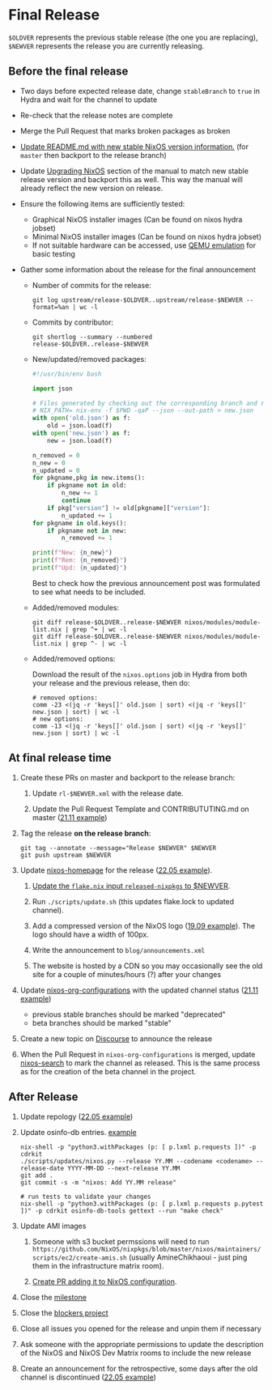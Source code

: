 # Final Release

`$OLDVER` represents the previous stable release (the one you are replacing),
`$NEWVER` represents the release you are currently releasing.

## Before the final release

- Two days before expected release date, change `stableBranch` to `true` in Hydra and wait for the channel to update

- Re-check that the release notes are complete

- Merge the Pull Request that marks broken packages as broken

- [Update README.md with new stable NixOS version information.](https://github.com/NixOS/nixpkgs/commit/40fd9ae3ac8048758abdcfc7d28a78b5f22fe97e) (for `master` then backport to the release branch)

- Update [Upgrading NixOS](https://nixos.org/manual/nixos/stable/index.html#sec-upgrading) section of the manual to match new stable release version and backport this as well. This way the manual will already reflect the new version on release.

- Ensure the following items are sufficiently tested:
  - Graphical NixOS installer images (Can be found on nixos hydra jobset)
  - Minimal NixOS installer images (Can be found on nixos hydra jobset)
  - If not suitable hardware can be accessed, use [QEMU emulation](https://gist.github.com/mweinelt/b7399e31a05e2e9659acf52b842a417c) for basic testing

- Gather some information about the release for the final announcement

  - Number of commits for the release:

    ```shell
    git log upstream/release-$OLDVER..upstream/release-$NEWVER --format=%an | wc -l
    ```

  - Commits by contributor:

    ```shell
    git shortlog --summary --numbered release-$OLDVER..release-$NEWVER
    ```

  - New/updated/removed packages:

    ```python
    #!/usr/bin/env bash

    import json

    # Files generated by checking out the corresponding branch and running:
    # NIX_PATH= nix-env -f $PWD -qaP --json --out-path > new.json
    with open('old.json') as f:
        old = json.load(f)
    with open('new.json') as f:
        new = json.load(f)

    n_removed = 0
    n_new = 0
    n_updated = 0
    for pkgname,pkg in new.items():
        if pkgname not in old:
            n_new += 1
            continue
        if pkg["version"] != old[pkgname]["version"]:
            n_updated += 1
    for pkgname in old.keys():
        if pkgname not in new:
            n_removed += 1

    print(f"New: {n_new}")
    print(f"Rem: {n_removed}")
    print(f"Upd: {n_updated}")
    ```

    Best to check how the previous announcement post was formulated to see what needs to
    be included.

  - Added/removed modules:

    ```shell
    git diff release-$OLDVER..release-$NEWVER nixos/modules/module-list.nix | grep ^+ | wc -l
    git diff release-$OLDVER..release-$NEWVER nixos/modules/module-list.nix | grep ^- | wc -l
    ```

  - Added/removed options:

    Download the result of the `nixos.options` job in Hydra from both your release and the previous release, then do:

    ```shell
    # removed options:
    comm -23 <(jq -r 'keys[]' old.json | sort) <(jq -r 'keys[]' new.json | sort) | wc -l
    # new options:
    comm -13 <(jq -r 'keys[]' old.json | sort) <(jq -r 'keys[]' new.json | sort) | wc -l
    ```

## At final release time

1. Create these PRs on master and backport to the release branch:

   1. Update `rl-$NEWVER.xml` with the release date.

   1. Update the Pull Request Template and CONTRIBUTUTING.md on master ([21.11 example](https://github.com/NixOS/nixpkgs/pull/147977))

1. Tag the release **on the release branch**:

   ```shell
   git tag --annotate --message="Release $NEWVER" $NEWVER
   git push upstream $NEWVER
   ```

1. Update [nixos-homepage](https://github.com/NixOS/nixos-homepage) for
   the release ([22.05 example](https://github.com/NixOS/nixos-homepage/pull/853)).

   1. [Update the `flake.nix` input `released-nixpkgs` to $NEWVER](https://github.com/NixOS/nixos-homepage/blob/47ac3571c4d71e841fd4e6c6e1872e762b9c4942/flake.nix#L10).

   1. Run `./scripts/update.sh` (this updates flake.lock to updated channel).

   1. Add a compressed version of the NixOS logo ([19.09 example](https://github.com/NixOS/nixos-homepage/blob/a5626c71c03a2dd69086564e56f1a230a2bb177a/logo/nixos-logo-19.09-loris-lores.png)). The logo should have a width of 100px.

   1. Write the announcement to `blog/announcements.xml`

   1. The website is hosted by a CDN so you may occasionally see the old site for a couple of minutes/hours (?) after your changes

1. Update [nixos-org-configurations](https://github.com/NixOS/nixos-org-configurations) with the updated channel status ([21.11 example](https://github.com/NixOS/nixos-org-configurations/pull/192/files))
   - previous stable branches should be marked "deprecated"
   - beta branches should be marked "stable"

1. Create a new topic on [Discourse](https://discourse.nixos.org/) to announce the release

1. When the Pull Request in `nixos-org-configurations` is merged, update [nixos-search](https://github.com/NixOS/nixos-search/) to mark the channel as released.
   This is the same process as for the creation of the beta channel in the project.

## After Release

1. Update repology ([22.05 example](https://github.com/repology/repology-updater/pull/1156/files))

1. Update osinfo-db entries. [example](https://gitlab.com/libosinfo/osinfo-db/-/merge_requests/312)

   ```shell
   nix-shell -p "python3.withPackages (p: [ p.lxml p.requests ])" -p cdrkit
   ./scripts/updates/nixos.py --release YY.MM --codename <codename> --release-date YYYY-MM-DD --next-release YY.MM
   git add .
   git commit -s -m "nixos: Add YY.MM release"

   # run tests to validate your changes
   nix-shell -p "python3.withPackages (p: [ p.lxml p.requests p.pytest ])" -p cdrkit osinfo-db-tools gettext --run "make check"
   ```

1. Update AMI images

   1. Someone with s3 bucket permssions will need to run `https://github.com/NixOS/nixpkgs/blob/master/nixos/maintainers/scripts/ec2/create-amis.sh` (usually AmineChikhaoui - just ping them in the infrastructure matrix room).

   1. [Create PR adding it to NixOS configuration](https://github.com/NixOS/nixpkgs/pull/101720).

1. Close the [milestone](https://github.com/NixOS/nixpkgs/milestones)

1. Close the [blockers project](https://github.com/orgs/NixOS/projects)

1. Close all issues you opened for the release and unpin them if necessary

1. Ask someone with the appropriate permissions to update the description of the NixOS and NixOS Dev Matrix rooms to include the new release

1. Create an announcement for the retrospective, some days after the old channel is discontinued ([22.05 example](https://discourse.nixos.org/t/22-05-retrospective/19413))
